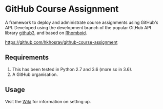 # GitHub Course Assignment
A framework to deploy and administrate course assignments using GitHub's API. Developed using the development branch of the popular GitHub API library [github3](https://github.com/sigmavirus24/github3.py), and based on [Rhomboid](https://github.com/mgelbart/rhomboid).

https://github.com/hkhosrav/github-course-assignment

## Requirements
1. This has been tested in Python 2.7 and 3.6 (more so in 3.6).
2. A GitHub organisation.

## Usage
Visit the [Wiki](../../wiki) for information on setting up.

